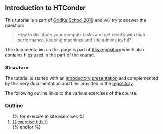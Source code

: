 ## Introduction to HTCondor

This tutorial is a part of [GridKa School 2019](https://indico.scc.kit.edu/event/460/contributions/5480/) and will try to answer the question:

> How to distribute your compute tasks and get results with high performance, keeping machines and site admins joyful?

The documentation on this page is part of [this repository](https://github.com/olifre/gridka-school-2019-htcondor) which also contains files used in the part of the course.

### Structure

The tutorial is started with an [introductory presentation](presentation/presentation.pdf) and complemented by this very documentation and files provided in the [repository](https://github.com/olifre/gridka-school-2019-htcondor).

The following outline links to the various exercises of the course.

### Outline

<ol>
{% for exercise in site.exercises %}
  <li><a href="./{{ exercise.url }}">{{ exercise.title }}</a></li>
{% endfor %}
</ol>
